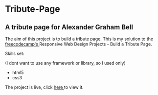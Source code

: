 <h1> Tribute-Page </h1>


<h2> A tribute page for Alexander Graham Bell </h2>

The aim of this project is to build a tribute page. 
This is my solution to the <a target="_blank" href="https://www.freecodecamp.org/learn/responsive-web-design/responsive-web-design-projects/build-a-tribute-page">freecodecamp's </a> 
Responsive Web Design Projects - 
Build a Tribute Page.

Skills set:

(I dont want to use any framework or library, so I used only)
<ul>
  <li> html5</li>
  <li> css3</li>
</ul>

The project is live, click <a target="_blank" href="https://tydotbaba.github.io/Tribute-Page/"> here </a> to view it.
